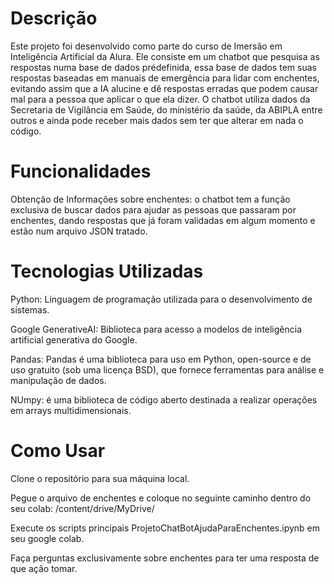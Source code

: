# Descrição
Este projeto foi desenvolvido como parte do curso de Imersão em Inteligência Artificial da Alura. Ele consiste em um chatbot que pesquisa as respostas numa base de dados prédefinida, essa base de dados tem suas respostas baseadas em manuais de emergência para lidar com enchentes, evitando assim que a IA alucine e dê respostas erradas que podem causar mal para a pessoa que aplicar o que ela dizer. O chatbot utiliza dados da Secretaria de Vigilância em Saúde, do ministério da saúde, da ABIPLA entre outros e ainda pode receber mais dados sem ter que alterar em nada o código.

# Funcionalidades
Obtenção de Informações sobre enchentes: o chatbot tem a função exclusiva de buscar dados para ajudar as pessoas que passaram por enchentes, dando respostas que já foram validadas em algum momento e estão num arquivo JSON tratado.

# Tecnologias Utilizadas
Python: Linguagem de programação utilizada para o desenvolvimento de sistemas.

Google GenerativeAI: Biblioteca para acesso a modelos de inteligência artificial generativa do Google.

Pandas: Pandas é uma biblioteca para uso em Python, open-source e de uso gratuito (sob uma licença BSD), que fornece ferramentas para análise e manipulação de dados.

NUmpy: é uma biblioteca de código aberto destinada a realizar operações em arrays multidimensionais.

# Como Usar
Clone o repositório para sua máquina local.

Pegue o arquivo de enchentes e coloque no seguinte caminho dentro do seu colab: /content/drive/MyDrive/

Execute os scripts principais ProjetoChatBotAjudaParaEnchentes.ipynb em seu google colab.

Faça perguntas exclusivamente sobre enchentes para ter uma resposta de que ação tomar.
